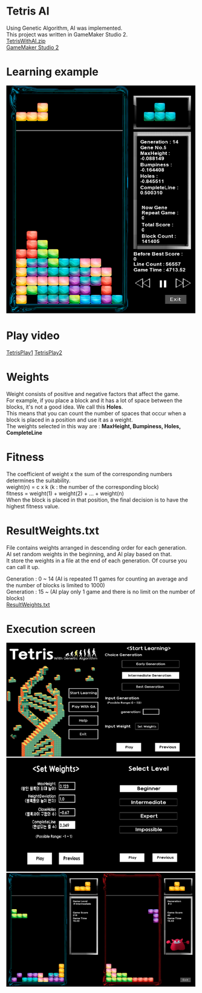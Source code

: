 # Tetris AI 
Using Genetic Algorithm, AI was implemented. <br>
This project was written in GameMaker Studio 2. <br>
[TetrisWithAI.zip](TetrisWithAI.zip) <br>
[GameMaker Studio 2](https://accounts.yoyogames.com/downloads)

# Learning example
<div><img src="images/example50000.PNG" width="500" height="600"></div>

# Play video
[TetrisPlay1](TetrisPlay1.mp4) [TetrisPlay2](TetrisPlay2.mp4)

# Weights
Weight consists of positive and negative factors that affect the game. <br>
For example, if you place a block and it has a lot of space between the blocks, it's not a good idea. We call this <b>Holes</b>. <br>
This means that you can count the number of spaces that occur when a block is placed in a position and use it as a weight. <br>
The weights selected in this way are : <b>MaxHeight, Bumpiness, Holes, CompleteLine</b> <br>

# Fitness
The coefficient of weight x the sum of the corresponding numbers determines the suitability. <br>
weight(n) = c x k (k : the number of the corresponding block) <br>
fitness = weight(1) + weight(2) + ... + weight(n) <br>
When the block is placed in that position, the final decision is to have the highest fitness value. <br>

# ResultWeights.txt
File contains weights arranged in descending order for each generation. <br>
AI set random weights in the beginning, and AI play based on that. <br>
It store the weights in a file at the end of each generation. Of course you can call it up. <br>

Generation : 0 ~ 14 (AI is repeated 11 games for counting an average and the number of blocks is limited to 1000) <br>
Generation : 15 ~ (AI play only 1 game and there is no limit on the number of blocks) <br>
[ResultWeights.txt](ResultWeights.txt)

# Execution screen
<div><img src="images/tetris_main.PNG" width="250" height="300"><img src="images/start_learning.PNG" width="250" height="300"></div>
<div><img src="images/set_weights.PNG" width="250" height="300"><img src="images/select_level.PNG" width="250" height="300"></div>
<div><img src="images/play_with_GA.PNG" width="500" height="300"></div>


